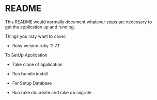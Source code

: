 # README

This README would normally document whatever steps are necessary to get the
application up and running.

Things you may want to cover:

* Ruby version
  ruby '2.7.1'

To SetUp Application

* Take clone of application

* Run bundle install

* For Setup Database

* Run rake db:create and rake db:migrate